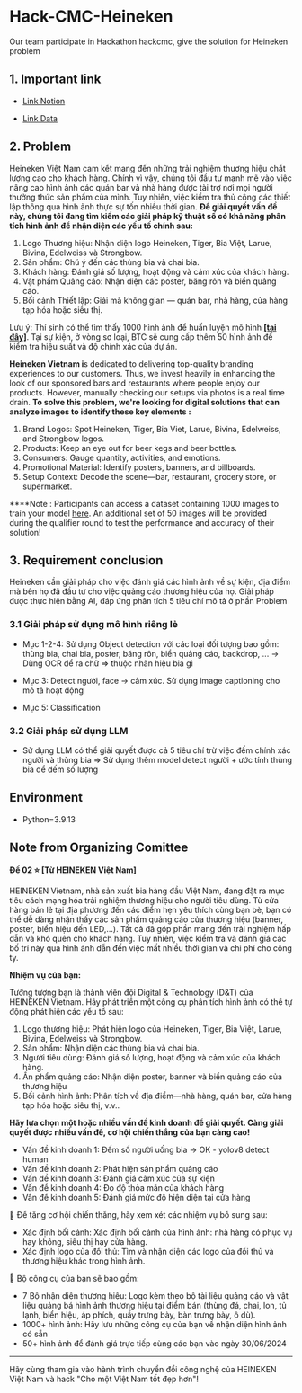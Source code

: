 # Hack-CMC-Heineken

Our team participate in Hackathon hackcmc, give the solution for Heineken problem

## 1. Important link

- [Link Notion](https://tribegroup.notion.site/hackhcmc-2024-H-ng-d-n-d-nh-cho-th-sinh-ce934e7afcd74203b824769ff5055880)

- [Link Data](https://drive.google.com/drive/folders/1H_eVvr-F0kAY2hiVFuOc7xeoBAiSde3f)

## 2. Problem

Heineken Việt Nam cam kết mang đến những trải nghiệm thương hiệu chất lượng cao cho khách hàng. Chính vì vậy, chúng tôi đầu tư mạnh mẽ vào việc nâng cao hình ảnh các quán bar và nhà hàng được tài trợ nơi mọi người thưởng thức sản phẩm của mình. Tuy nhiên, việc kiểm tra thủ công các thiết lập thông qua hình ảnh thực sự tốn nhiều thời gian. **Để giải quyết vấn đề này, chúng tôi đang tìm kiếm các giải pháp kỹ thuật số có khả năng phân tích hình ảnh để nhận diện các yếu tố chính sau:**

1. Logo Thương hiệu: Nhận diện logo Heineken, Tiger, Bia Việt, Larue, Bivina, Edelweiss và Strongbow.
2. Sản phẩm: Chú ý đến các thùng bia và chai bia.
3. Khách hàng: Đánh giá số lượng, hoạt động và cảm xúc của khách hàng.
4. Vật phẩm Quảng cáo: Nhận diện các poster, băng rôn và biển quảng cáo.
5. Bối cảnh Thiết lập: Giải mã không gian — quán bar, nhà hàng, cửa hàng tạp hóa hoặc siêu thị.

Lưu ý: Thí sinh có thể tìm thấy 1000 hình ảnh để huấn luyện mô hình [**[tại đây]**](https://drive.google.com/drive/folders/1H_eVvr-F0kAY2hiVFuOc7xeoBAiSde3f). Tại sự kiện, ở vòng sơ loại, BTC sẽ cung cấp thêm 50 hình ảnh để kiểm tra hiệu suất và độ chính xác của dự án.

**Heineken Vietnam i**s dedicated to delivering top-quality branding experiences to our customers. Thus, we invest heavily in enhancing the look of our sponsored bars and restaurants where people enjoy our products. However, manually checking our setups via photos is a real time drain. **To solve this problem, we're looking for digital solutions that can analyze images to identify these key elements :** 

1. Brand Logos: Spot Heineken, Tiger, Bia Viet, Larue, Bivina, Edelweiss, and Strongbow logos.
2. Products: Keep an eye out for beer kegs and beer bottles.
3. Consumers: Gauge quantity, activities, and emotions.
4. Promotional Material: Identify posters, banners, and billboards.
5. Setup Context: Decode the scene—bar, restaurant, grocery store, or supermarket.

****Note : Participants can access a dataset containing 1000 images to train your model [here](https://drive.google.com/drive/folders/1H_eVvr-F0kAY2hiVFuOc7xeoBAiSde3f). An additional set of 50 images will be provided during the qualifier round to test the performance and accuracy of their solution!

## 3. Requirement conclusion

Heineken cần giải pháp cho việc đánh giá các hình ảnh về sự kiện, địa điểm mà bên họ đã đầu tư cho việc quảng cáo thương hiệu của họ. Giải pháp được thực hiện bằng AI, đáp ứng phân tích 5 tiêu chí mô tả ở phần Problem

### 3.1 Giải pháp sử dụng mô hình riêng lẻ

- Mục 1-2-4: Sử dụng Object detection với các loại đối tượng bao gồm: thùng bia, chai bia, poster, băng rôn, biển quảng cáo, backdrop, ... -> Dùng OCR để ra chữ => thuộc nhãn hiệu bia gì

- Mục 3: Detect người, face -> cảm xúc. Sử dụng image captioning cho mô tả hoạt động

- Mục 5: Classification

### 3.2 Giải pháp sử dụng LLM

- Sử dụng LLM có thể giải quyết được cả 5 tiêu chí trừ việc đếm chính xác người và thùng bia => Sử dụng thêm model detect người + ước tính thùng bia để đếm số lượng

## Environment

- Python=3.9.13

## Note from Organizing Comittee



**Đề 02 ⭐ [Từ HEINEKEN Việt Nam]**

HEINEKEN Vietnam, nhà sản xuất bia hàng đầu Việt Nam, đang đặt ra mục tiêu cách mạng hóa trải nghiệm thương hiệu cho người tiêu dùng. Từ cửa hàng bán lẻ tại địa phương đến các điểm hẹn yêu thích cùng bạn bè, bạn có thể dễ dàng nhận thấy các sản phẩm quảng cáo của thương hiệu (banner, poster, biển hiệu đến LED,...). Tất cả đã góp phần mang đến trải nghiệm hấp dẫn và khó quên cho khách hàng. Tuy nhiên, việc kiểm tra và đánh giá các bố trí này qua hình ảnh dẫn đến việc mất nhiều thời gian và chi phí cho công ty.

**Nhiệm vụ của bạn:**

Tưởng tượng bạn là thành viên đội Digital & Technology (D&T) của HEINEKEN Vietnam. Hãy phát triển một công cụ phân tích hình ảnh có thể tự động phát hiện các yếu tố sau:

1. Logo thương hiệu: Phát hiện logo của Heineken, Tiger, Bia Việt, Larue, Bivina, Edelweiss và Strongbow.
2. Sản phẩm: Nhận diện các thùng bia và chai bia.
3. Người tiêu dùng: Đánh giá số lượng, hoạt động và cảm xúc của khách hàng.
4. Ấn phẩm quảng cáo: Nhận diện poster, banner và biển quảng cáo của thương hiệu
5. Bối cảnh hình ảnh: Phân tích về địa điểm—nhà hàng, quán bar, cửa hàng tạp hóa hoặc siêu thị, v.v..

**Hãy lựa chọn một hoặc nhiều vấn đề kinh doanh để giải quyết. Càng giải quyết được nhiều vấn đề, cơ hội chiến thắng của bạn càng cao!**

- Vấn đề kinh doanh 1: Đếm số người uống bia -> OK - yolov8 detect human
- Vấn đề kinh doanh 2: Phát hiện sản phẩm quảng cáo
- Vấn đề kinh doanh 3: Đánh giá cảm xúc của sự kiện
- Vấn đề kinh doanh 4: Đo độ thỏa mãn của khách hàng
- Vấn đề kinh doanh 5: Đánh giá mức độ hiện diện tại cửa hàng

👀 Để tăng cơ hội chiến thắng, hãy xem xét các nhiệm vụ bổ sung sau:

- Xác định bối cảnh: Xác định bối cảnh của hình ảnh: nhà hàng có phục vụ hay không, siêu thị hay cửa hàng.
- Xác định logo của đối thủ: Tìm và nhận diện các logo của đối thủ và thương hiệu khác trong hình ảnh.

📕 Bộ công cụ của bạn sẽ bao gồm:

- 7 Bộ nhận diện thương hiệu: Logo kèm theo bộ tài liệu quảng cáo và vật liệu quảng bá hình ảnh thương hiệu tại điểm bán (thùng đá, chai, lon, tủ lạnh, biển hiệu, áp phích, quầy trưng bày, bàn trưng bày, ô dù).
- 1000+ hình ảnh: Hãy lưu những công cụ của bạn về nhận diện hình ảnh có sẵn
- 50+ hình ảnh để đánh giá trực tiếp cùng các bạn vào ngày 30/06/2024

---

Hãy cùng tham gia vào hành trình chuyển đổi công nghệ của HEINEKEN Việt Nam và hack "Cho một Việt Nam tốt đẹp hơn"!